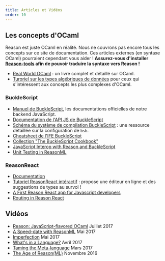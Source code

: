 ```yaml
---
title: Articles et Vidéos
order: 10
---
```


## Les concepts d'OCaml

Reason est juste OCaml en réalité. Nous ne couvrons pas encore tous les concepts sur ce site de documentation. Ces articles externes (en syntaxe OCaml) pourraient cependant vous aider ! **Assurez-vous d'installer [Reason-tools](https://github.com/reasonml/reason-tools) afin de pouvoir traduire la syntaxe vers Reason !**

- [Real World OCaml](https://realworldocaml.org) : un livre complet et détaillé sur OCaml.
- [Turoriel sur les types algébriques de données](http://mads-hartmann.com/ocaml/2015/01/05/gadt-ocaml.html) pour ceux qui s'intéressent aux concepts les plus complexes d'OCaml.

### BuckleScript

- [Manuel de BuckleScript](http://bucklescript.github.io/bucklescript/Manual.html), les documentations officielles de notre backend JavaScript.
- [Documentation de l'API JS de BuckleScript](http://bucklescript.github.io/bucklescript/api/index.html)
- [Schéma du système de compilation BuckleScript](http://bucklescript.github.io/bucklescript/docson/#build-schema.json) : une ressource détaillée sur la configuration de `bsb`.
- [Cheatsheet de l'IFE BuckleScript](https://github.com/glennsl/bucklescript-ffi-cheatsheet)
- [Collection "The BuckleScript Cookbook"](https://github.com/glennsl/bucklescript-cookbook)
- [JavaScript Interop with Reason and BuckleScript](https://jaredforsyth.com/2017/06/03/javascript-interop-with-reason-and-bucklescript/)
- [Unit Testing in ReasonML](https://jaketrent.com/post/unit-testing-in-reasonml/)


### ReasonReact

- [Documentation](https://reasonml.github.io/reason-react/)
- [Tutoriel ReasonReact intéractif](https://jaredforsyth.com/2017/07/05/a-reason-react-tutorial/) : propose une éditeur en ligne et des suggestions de types au survol !
- [A First Reason React app for Javascript developers](https://jamesfriend.com.au/a-first-reason-react-app-for-js-developers)
- [Routing in Reason React](https://jamesfriend.com.au/routing-in-reason-react)

## Vidéos

- [Reason: JavaScript-flavored OCaml](https://www.youtube.com/watch?v=vTb8UU_Yjmk) Juillet 2017
- [A Speed-date with ReasonML](https://www.youtube.com/watch?v=dKYAh8vJiSk) Mai 2017
- [Imperfection](https://www.youtube.com/watch?v=tCVXp6gFD8o) Mai 2017
- [What's in a Language?](https://www.youtube.com/watch?v=24S5u_4gx7w) Avril 2017
- [Taming the Meta-language](https://www.youtube.com/watch?v=_0T5OSSzxms) Mars 2017
- [The Age of Reason(ML)](https://www.youtube.com/watch?v=8LCmLQ1-YqQ) Novembre 2016
